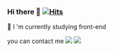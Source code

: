 ### Hi there 👋                                                 [![Hits](https://hits.seeyoufarm.com/api/count/incr/badge.svg?url=https%3A%2F%2Fgithub.com%2Fgjbae1212%2Fhit-counter)](https://hits.seeyoufarm.com)                    
🔭 I 'm currently studying front-end<br/>

you can contact me <a href="https://www.instagram.com/kimky_60/"><img src="https://img.shields.io/badge/Instagram-E4405F?style=flat-square&logo=Instagram&logoColor=white&link=https://www.instagram.com/kimky_60/"/></a>
<a href="mailto:ygim36204@gmail.com"><img src="https://img.shields.io/badge/Gmail-d14836?style=flat-square&logo=Gmail&logoColor=white&link=ygim36204@gmail.com"/></a>


<!-- 
- 🔭 I 'm currently studying front-end
- 🌱 I’m currently learning ...
- 👯 I’m looking to collaborate on ...
- 🤔 I’m looking for help with ...
- 💬 Ask me about ...
- 📫 How to reach me: ...
- 😄 Pronouns: ...
- ⚡ Fun fact: ...
-->

